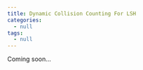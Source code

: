 ```yaml
---
title: Dynamic Collision Counting For LSH
categories:
  - null
tags:
  - null
---
```


Coming soon...

<!-- more -->